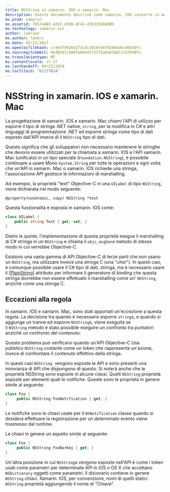 ```yaml
---
title: NSString in xamarin. IOS e xamarin. Mac
description: Questo documento descrive come xamarin. IOS converte in modo trasparente NSString oggetti da C# stringa di oggetti, quando ciò si verifichi.
ms.prod: xamarin
ms.assetid: 785744B3-42E2-4590-8F41-435325E609B9
ms.technology: xamarin-ios
author: lobrien
ms.author: laobri
ms.date: 03/21/2017
ms.openlocfilehash: cc9e3f992642f3cdc3d16fe6f829b6a6c06b50fc
ms.sourcegitcommit: 4b402d1c508fa84e4fc3171a6e43b811323948fc
ms.translationtype: MT
ms.contentlocale: it-IT
ms.lasthandoff: 04/23/2019
ms.locfileid: "61277814"
---
```

# <a name="nsstring-in-xamarinios-and-xamarinmac"></a>NSString in xamarin. IOS e xamarin. Mac

La progettazione di xamarin. IOS e xamarin. Mac chiami l'API di utilizzo per esporre il tipo di stringa .NET native, `string`, per la modifica in C# e altri linguaggi di programmazione .NET ed esporre stringa come tipo di dati esposto dall'API invece di il `NSString` tipo di dati.

Questo significa che gli sviluppatori non necessario mantenere le stringhe che devono essere utilizzati per la chiamata a xamarin. IOS e l'API xamarin. Mac (unificato) in un tipo speciale (`Foundation.NSString`), è possibile continuare a usare Mono `System.String` per tutte le operazioni e ogni volta che un'API in xamarin. Mac o xamarin. IOS richiede una stringa, l'associazione API gestisce le informazioni di marshalling.

Ad esempio, la proprietà "text" Objective-C in una `UILabel` di tipo `NSString`, viene dichiarata nel modo seguente:

```objc
@property(nonatomic, copy) NSString *text
```

Questa funzionalità è esposta in xamarin. IOS come:

```csharp
class UILabel {
    public string Text { get; set; }
}
```

Dietro le quinte, l'implementazione di questa proprietà esegue il marshalling di C# stringa in un `NSString` e chiama il `objc_msgSend` metodo di stesso modo in cui verrebbe Objective-C.

Esistono una vasta gamma di API Objective-C di terze parti che non usano un `NSString`, ma utilizzare invece una stringa C (una "*char*"). In questi casi, è comunque possibile usare il C# tipo di dati, stringa, ma è necessario usare il [[PlainString]](~/cross-platform/macios/binding/objective-c-libraries.md) attributo per informare il generatore di binding che questa stringa dovrebbe non essere effettuato il marshalling come un' `NSString`, anziché come una stringa C.

 <a name="Exceptions_to_the_Rule" />

## <a name="exceptions-to-the-rule"></a>Eccezioni alla regola

In xamarin. IOS e xamarin. Mac, sono stati apportati un'eccezione a questa regola. La decisione tra quando è necessario esporre `string`s, e quando si aggiunge un tranne ed esporre `NSString`s, viene eseguita se il `NSString` metodo è stato possibile eseguire un confronto tra puntatori anziché un confronto del contenuto.

Questo problema può verificarsi quando un'API Objective-C Usa pubblico `NSString` costante come un token che rappresenta un'azione, invece di confrontare il contenuto effettivo della stringa.

In questi casi `NSString`  vengono esposte le API e sono presenti una minoranza di API che dispongono di questo. Si noterà anche che le proprietà NSString sono esposte in alcune classi. Quelli `NSString` proprietà esposte per elementi quali le notifiche. Queste sono le proprietà in genere simile al seguente:

```csharp
class Foo {
     public NSString FooNotification { get; }
}
```
Le notifiche sono le chiavi usate per il `NSNotification` classe quando si desidera effettuare la registrazione per un determinato evento viene trasmesso dal runtime.

Le chiavi in genere un aspetto simile al seguente:

```csharp
class Foo {
     public NSString FooBarKey { get; }
}
```

Un'altra posizione in cui `NSString`s vengono esposte nell'API è come i token usati come parametri per determinate API in iOS o OS X che accettano `NSDictionary` oggetti come parametri. Il dizionario contiene in genere `NSString` chiavi. Xamarin. IOS, per convenzione, nomi di quelli statici `NSString` proprietà aggiungendo il nome di "Chiave".
